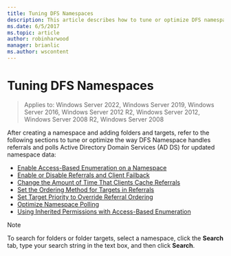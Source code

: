 ```yaml
---
title: Tuning DFS Namespaces
description: This article describes how to tune or optimize DFS namespaces
ms.date: 6/5/2017
ms.topic: article
author: robinharwood
manager: brianlic
ms.author: wscontent
---
```

# Tuning DFS Namespaces

>Applies to: Windows Server 2022, Windows Server 2019, Windows Server 2016, Windows Server 2012 R2, Windows Server 2012, Windows Server 2008 R2, Windows Server 2008

After creating a namespace and adding folders and targets, refer to the following sections to tune or optimize the way DFS Namespace handles referrals and polls Active Directory Domain Services (AD DS) for updated namespace data:

-   [Enable Access-Based Enumeration on a Namespace](enable-access-based-enumeration-on-a-namespace.md)
-   [Enable or Disable Referrals and Client Failback](enable-or-disable-referrals-and-client-failback.md)
-   [Change the Amount of Time That Clients Cache Referrals](change-the-amount-of-time-that-clients-cache-referrals.md)
-   [Set the Ordering Method for Targets in Referrals](set-the-ordering-method-for-targets-in-referrals.md)
-   [Set Target Priority to Override Referral Ordering](set-target-priority-to-override-referral-ordering.md)
-   [Optimize Namespace Polling](optimize-namespace-polling.md)
-   [Using Inherited Permissions with Access-Based Enumeration](using-inherited-permissions-with-access-based-enumeration.md)

> [!NOTE]
> To search for folders or folder targets, select a namespace, click the **Search** tab, type your search string in the text box, and then click **Search**.
